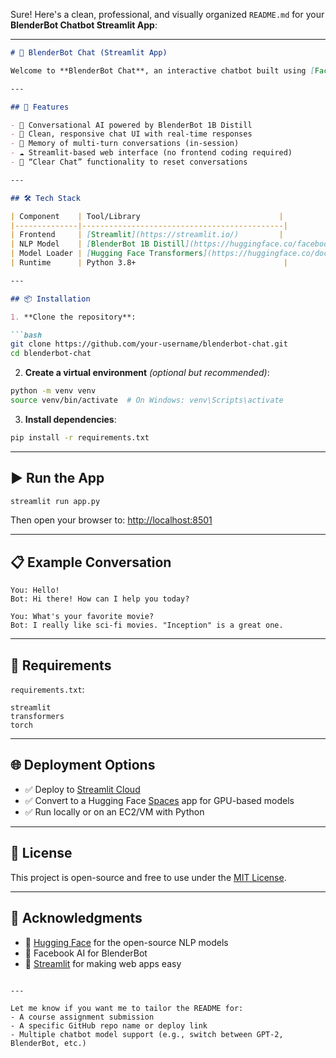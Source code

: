 Sure! Here's a clean, professional, and visually organized `README.md` for your **BlenderBot Chatbot Streamlit App**:

---

```markdown
# 🤖 BlenderBot Chat (Streamlit App)

Welcome to **BlenderBot Chat**, an interactive chatbot built using [Facebook's BlenderBot 1B Distill model](https://huggingface.co/facebook/blenderbot-1B-distill) and deployed with [Streamlit](https://streamlit.io/). This app enables open-domain conversations powered by a lightweight yet fluent transformer-based language model.

---

## 🚀 Features

- 🧠 Conversational AI powered by BlenderBot 1B Distill
- 🧾 Clean, responsive chat UI with real-time responses
- 💬 Memory of multi-turn conversations (in-session)
- ☁️ Streamlit-based web interface (no frontend coding required)
- 🔁 “Clear Chat” functionality to reset conversations

---

## 🛠 Tech Stack

| Component    | Tool/Library                               |
|--------------|---------------------------------------------|
| Frontend     | [Streamlit](https://streamlit.io/)         |
| NLP Model    | [BlenderBot 1B Distill](https://huggingface.co/facebook/blenderbot-1B-distill) |
| Model Loader | [Hugging Face Transformers](https://huggingface.co/docs/transformers/index) |
| Runtime      | Python 3.8+                                 |

---

## 📦 Installation

1. **Clone the repository**:

```bash
git clone https://github.com/your-username/blenderbot-chat.git
cd blenderbot-chat
```

2. **Create a virtual environment** _(optional but recommended)_:

```bash
python -m venv venv
source venv/bin/activate  # On Windows: venv\Scripts\activate
```

3. **Install dependencies**:

```bash
pip install -r requirements.txt
```

---

## ▶️ Run the App

```bash
streamlit run app.py
```

Then open your browser to: [http://localhost:8501](http://localhost:8501)

---

## 📋 Example Conversation

```text
You: Hello!
Bot: Hi there! How can I help you today?

You: What's your favorite movie?
Bot: I really like sci-fi movies. "Inception" is a great one.
```

---

## 🧪 Requirements

`requirements.txt`:

```
streamlit
transformers
torch
```

---

## 🌐 Deployment Options

- ✅ Deploy to [Streamlit Cloud](https://streamlit.io/cloud)
- ✅ Convert to a Hugging Face [Spaces](https://huggingface.co/spaces) app for GPU-based models
- ✅ Run locally or on an EC2/VM with Python

---

## 📄 License

This project is open-source and free to use under the [MIT License](LICENSE).

---

## 🙌 Acknowledgments

- 🤗 [Hugging Face](https://huggingface.co/) for the open-source NLP models
- 🧠 Facebook AI for BlenderBot
- 🚀 [Streamlit](https://streamlit.io/) for making web apps easy
```

---

Let me know if you want me to tailor the README for:
- A course assignment submission
- A specific GitHub repo name or deploy link
- Multiple chatbot model support (e.g., switch between GPT-2, BlenderBot, etc.)